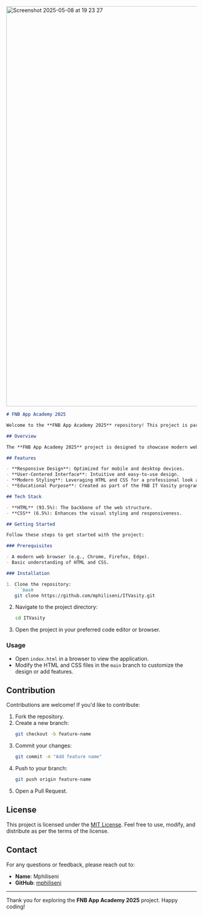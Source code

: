 <img width="1059" alt="Screenshot 2025-05-08 at 19 23 27" src="https://github.com/user-attachments/assets/9f827d71-3e20-40c3-9e26-ce0a9ab1a38e" />


```markdown
# FNB App Academy 2025

Welcome to the **FNB App Academy 2025** repository! This project is part of the FNB IT Vasity programme, aimed at fostering innovation and excellence in software development.

## Overview

The **FNB App Academy 2025** project is designed to showcase modern web development practices using **HTML** and **CSS**. This repository includes a variety of features and components tailored to provide an exceptional user experience while adhering to industry standards.

## Features

- **Responsive Design**: Optimized for mobile and desktop devices.
- **User-Centered Interface**: Intuitive and easy-to-use design.
- **Modern Styling**: Leveraging HTML and CSS for a professional look and feel.
- **Educational Purpose**: Created as part of the FNB IT Vasity programme to enhance learning and collaboration.

## Tech Stack

- **HTML** (93.5%): The backbone of the web structure.
- **CSS** (6.5%): Enhances the visual styling and responsiveness.

## Getting Started

Follow these steps to get started with the project:

### Prerequisites

- A modern web browser (e.g., Chrome, Firefox, Edge).
- Basic understanding of HTML and CSS.

### Installation

1. Clone the repository:
   ```bash
   git clone https://github.com/mphiliseni/ITVasity.git
   ```
2. Navigate to the project directory:
   ```bash
   cd ITVasity
   ```
3. Open the project in your preferred code editor or browser.

### Usage

- Open `index.html` in a browser to view the application.
- Modify the HTML and CSS files in the `main` branch to customize the design or add features.

## Contribution

Contributions are welcome! If you'd like to contribute:

1. Fork the repository.
2. Create a new branch:
   ```bash
   git checkout -b feature-name
   ```
3. Commit your changes:
   ```bash
   git commit -m "Add feature name"
   ```
4. Push to your branch:
   ```bash
   git push origin feature-name
   ```
5. Open a Pull Request.

## License

This project is licensed under the [MIT License](LICENSE). Feel free to use, modify, and distribute as per the terms of the license.

## Contact

For any questions or feedback, please reach out to:

- **Name**: Mphiliseni
- **GitHub**: [mphiliseni](https://github.com/mphiliseni)

---

Thank you for exploring the **FNB App Academy 2025** project. Happy coding!
```

